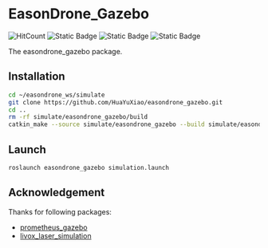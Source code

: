 # EasonDrone_Gazebo

![HitCount](https://img.shields.io/endpoint?url=https%3A%2F%2Fhits.dwyl.com%2FHuaYuXiao%2Feasondrone_gazebo.json%3Fcolor%3Dpink)
![Static Badge](https://img.shields.io/badge/ROS-noetic-22314E?logo=ros)
![Static Badge](https://img.shields.io/badge/C%2B%2B-17-00599C?logo=cplusplus)
![Static Badge](https://img.shields.io/badge/Ubuntu-20.04.6-E95420?logo=ubuntu)

The easondrone_gazebo package.

## Installation

```bash
cd ~/easondrone_ws/simulate
git clone https://github.com/HuaYuXiao/easondrone_gazebo.git
cd ..
rm -rf simulate/easondrone_gazebo/build
catkin_make --source simulate/easondrone_gazebo --build simulate/easondrone_gazebo/build
```

## Launch

```bash
roslaunch easondrone_gazebo simulation.launch
```

## Acknowledgement

Thanks for following packages:

- [prometheus_gazebo](https://github.com/amov-lab/Prometheus/Simulator/gazebo_simulator)
- [livox_laser_simulation](https://github.com/Livox-SDK/livox_laser_simulation)
